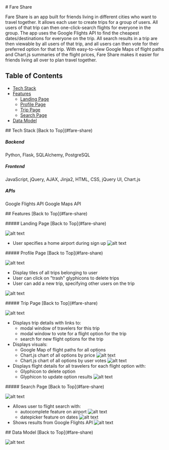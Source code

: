 <dl id="fare-share"></dl>
# Fare Share

Fare Share is an app built for friends living in different cities who want to travel together. It allows each user to create trips for a group of users. All users of that trip can then one-click-search flights for everyone in the group. The app uses the Google Flights API to find the cheapest dates/destinations for everyone on the trip. All search results in a trip are then viewable by all users of that trip, and all users can then vote for their preferred option for that trip. With easy-to-view Google Maps of flight paths and Chart.js summaries of the flight prices, Fare Share makes it easier for friends living all over to plan travel together.

## Table of Contents
- [Tech Stack](#tech-stack)
- [Features](#features)
    - [Landing Page](#landing-page)
    - [Profile Page](#profile-page)
    - [Trip Page](#trip-page)
    - [Search Page](#search-page)
- [Data Model](#data-model)

<dl id="tech-stack"></dl>
## Tech Stack                   [Back to Top](#fare-share)

##### Backend

Python, Flask, SQLAlchemy, PostgreSQL

##### Frontend

JavaScript, jQuery, AJAX, Jinja2, HTML, CSS, jQuery UI, Chart.js

##### APIs

Google Flights API
Google Maps API

<dl id="features"></dl>
## Features                     [Back to Top](#fare-share)

<dl id="landing-page"></dl>
##### Landing Page              [Back to Top](#fare-share)

![alt text](https://github.com/minyisme/fare-share/blob/master/static/images/landing_page.png)

- User specifies a home airport during sign up
![alt text](https://github.com/minyisme/fare-share/blob/master/static/images/sign_up.png)

<dl id="profile-page"></dl>
##### Profile Page              [Back to Top](#fare-share)

![alt text](https://github.com/minyisme/fare-share/blob/master/static/images/profile.png)

- Display tiles of all trips belonging to user
- User can click on "trash" glyphicons to delete trips
- User can add a new trip, specifying other users on the trip

![alt text](https://github.com/minyisme/fare-share/blob/master/static/images/add_trip.png)

<dl id="trip-page"></dl>
##### Trip Page                 [Back to Top](#fare-share)

![alt text](https://github.com/minyisme/fare-share/blob/master/static/images/trip.png)

- Displays trip details with links to:
    - modal window of travelers for this trip
    - modal window to vote for a flight option for the trip
    - search for new flight options for the trip
- Displays visuals:
    - Google Map of flight paths for all options
    - Chart.js chart of all options by price
![alt text](https://github.com/minyisme/fare-share/blob/master/static/images/options_prices.png)
    - Chart.js chart of all options by user votes
![alt text](https://github.com/minyisme/fare-share/blob/master/static/images/options_votes.png)
- Displays flight details for all travelers for each flight option with:
    - Glyphicon to delete option
    - Glyphicon to update option results
![alt text](https://github.com/minyisme/fare-share/blob/master/static/images/option_details.png)

<dl id="search-page"></dl>
##### Search Page               [Back to Top](#fare-share)

![alt text](https://github.com/minyisme/fare-share/blob/master/static/images/search.png)

- Allows user to flight search with:
    - autocomplete feature on airport
![alt text](https://github.com/minyisme/fare-share/blob/master/static/images/autocomplete.png)
    - datepicker feature on dates
![alt text](https://github.com/minyisme/fare-share/blob/master/static/images/datepicker.png)
- Shows results from Google Flights API 
![alt text](https://github.com/minyisme/fare-share/blob/master/static/images/results.png)

<dl id="data-model"></dl>
## Data Model                   [Back to Top](#fare-share)

![alt text](https://github.com/minyisme/fare-share/blob/master/static/images/data_model.png)


<!-- [![Coverage Status](https://coveralls.io/repos/github/minyisme/totally-named-project-yo/badge.svg?branch=master)](https://coveralls.io/github/minyisme/totally-named-project-yo?branch=master) -->
